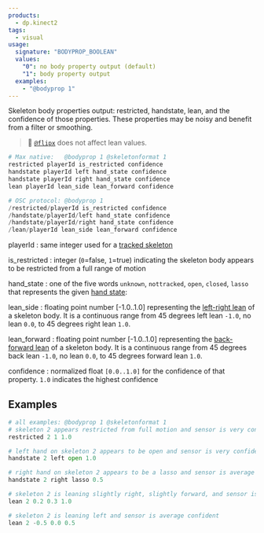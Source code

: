 ```yaml
---
products:
  - dp.kinect2
tags:
  - visual
usage:
  signature: "BODYPROP_BOOLEAN"
  values:
    "0": no body property output (default)
    "1": body property output
  examples:
    - "@bodyprop 1"
---
```


Skeleton body properties output: restricted, handstate, lean, and the
confidence of those properties. These properties may be noisy and benefit
from a filter or smoothing.

> :memo: [`@flipx`](flipx.md) does not affect lean values.

```python
# Max native:   @bodyprop 1 @skeletonformat 1
restricted playerId is_restricted confidence
handstate playerId left hand_state confidence
handstate playerId right hand_state confidence
lean playerId lean_side lean_forward confidence

# OSC protocol: @bodyprop 1
/restricted/playerId is_restricted confidence
/handstate/playerId/left hand_state confidence
/handstate/playerId/right hand_state confidence
/lean/playerId lean_side lean_forward confidence
```

playerId
: same integer used for a [tracked skeleton](skeleton.md#user-identification)

is_restricted
: integer (`0`=false, `1`=true) indicating the skeleton body appears to be restricted from a full range of motion

hand_state
: one of the five words `unknown`, `nottracked`, `open`, `closed`, `lasso` that represents the given
  [hand state](https://learn.microsoft.com/en-us/previous-versions/windows/kinect/dn799273(v=ieb.10)#what-is-handdata):
  
lean_side
: floating point number [-1.0..1.0] representing the
  [left-right lean](https://learn.microsoft.com/en-us/previous-versions/windows/kinect/dn785526(v=ieb.10))
  of a skeleton body. It is a continuous range from 45 degrees left lean `-1.0`, no lean `0.0`, to 45 degrees right lean `1.0`.

lean_forward
: floating point number [-1.0..1.0] representing the
  [back-forward lean](https://learn.microsoft.com/en-us/previous-versions/windows/kinect/dn785526(v=ieb.10))
  of a skeleton body. It is a continuous range from 45 degrees back lean `-1.0`, no lean `0.0`, to 45 degrees forward lean `1.0`.

confidence
: normalized float `[0.0..1.0]` for the confidence of that property.
  `1.0` indicates the highest confidence

## Examples

```python
# all examples: @bodyprop 1 @skeletonformat 1
# skeleton 2 appears restricted from full motion and sensor is very confident
restricted 2 1 1.0

# left hand on skeleton 2 appears to be open and sensor is very confident
handstate 2 left open 1.0

# right hand on skeleton 2 appears to be a lasso and sensor is average confident
handstate 2 right lasso 0.5

# skeleton 2 is leaning slightly right, slightly forward, and sensor is very confident
lean 2 0.2 0.3 1.0

# skeleton 2 is leaning left and sensor is average confident
lean 2 -0.5 0.0 0.5
```
